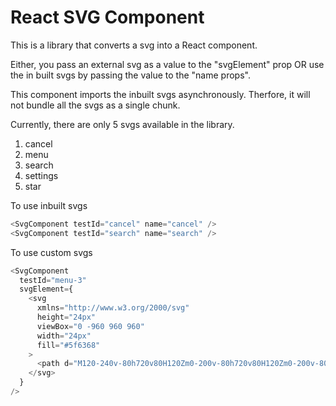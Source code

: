 # React SVG Component

This is a library that converts a svg into a React component.

Either, you pass an external svg as a value to the "svgElement" prop OR use the in built svgs by passing the value to the "name props".

This component imports the inbuilt svgs asynchronously. Therfore, it will not bundle all the svgs as a single chunk.

Currently, there are only 5 svgs available in the library.

1. cancel
2. menu
3. search
4. settings
5. star

To use inbuilt svgs

```javascript
<SvgComponent testId="cancel" name="cancel" />
<SvgComponent testId="search" name="search" />
```

To use custom svgs

```javascript
<SvgComponent
  testId="menu-3"
  svgElement={
    <svg
      xmlns="http://www.w3.org/2000/svg"
      height="24px"
      viewBox="0 -960 960 960"
      width="24px"
      fill="#5f6368"
    >
      <path d="M120-240v-80h720v80H120Zm0-200v-80h720v80H120Zm0-200v-80h720v80H120Z" />
    </svg>
  }
/>
```

